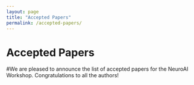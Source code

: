 ```yaml
---
layout: page
title: "Accepted Papers"
permalink: /accepted-papers/
---
```



# Accepted Papers

#We are pleased to announce the list of accepted papers for the NeuroAI Workshop. Congratulations to all the authors!
